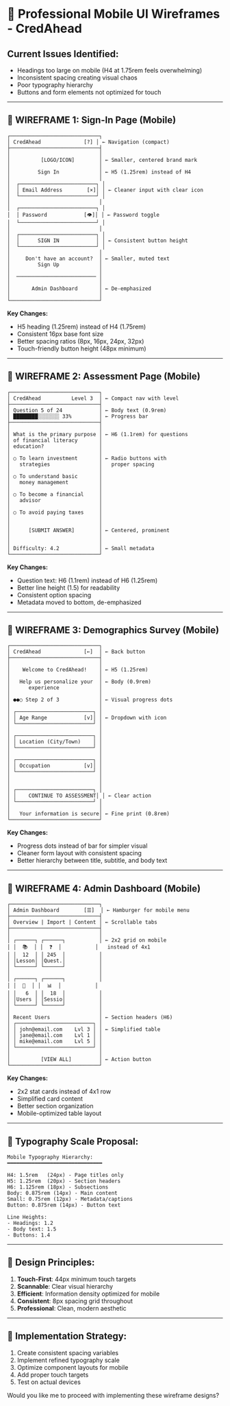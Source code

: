# 📱 Professional Mobile UI Wireframes - CredAhead

## Current Issues Identified:
- Headings too large on mobile (H4 at 1.75rem feels overwhelming)
- Inconsistent spacing creating visual chaos
- Poor typography hierarchy
- Buttons and form elements not optimized for touch

---

## 🎨 **WIREFRAME 1: Sign-In Page (Mobile)**

```
┌─────────────────────────────┐
│ CredAhead              [?] │ ← Navigation (compact)
├─────────────────────────────┤
│                             │
│          [LOGO/ICON]        │ ← Smaller, centered brand mark
│                             │
│         Sign In             │ ← H5 (1.25rem) instead of H4
│                             │
│  ┌─────────────────────────┐ │
│  │ Email Address        [×]│ │ ← Cleaner input with clear icon
│  └─────────────────────────┘ │
│                             │
│  ┌─────────────────────────┐ │
│  │ Password            [👁]│ │ ← Password toggle
│  └─────────────────────────┘ │
│                             │
│  ┌─────────────────────────┐ │
│  │      SIGN IN            │ │ ← Consistent button height
│  └─────────────────────────┘ │
│                             │
│     Don't have an account?  │ ← Smaller, muted text
│         Sign Up             │
│                             │
│  ────────────────────────── │
│                             │
│       Admin Dashboard       │ ← De-emphasized
│                             │
└─────────────────────────────┘
```

**Key Changes:**
- H5 heading (1.25rem) instead of H4 (1.75rem)
- Consistent 16px base font size
- Better spacing ratios (8px, 16px, 24px, 32px)
- Touch-friendly button height (48px minimum)

---

## 🎨 **WIREFRAME 2: Assessment Page (Mobile)**

```
┌─────────────────────────────┐
│ CredAhead          Level 3  │ ← Compact nav with level
├─────────────────────────────┤
│ Question 5 of 24            │ ← Body text (0.9rem)
│ ████████░░░░░░░ 33%         │ ← Progress bar
├─────────────────────────────┤
│                             │
│ What is the primary purpose │ ← H6 (1.1rem) for questions
│ of financial literacy       │   
│ education?                  │
│                             │
│ ○ To learn investment       │ ← Radio buttons with
│   strategies                │   proper spacing
│                             │
│ ○ To understand basic       │
│   money management          │
│                             │
│ ○ To become a financial     │
│   advisor                   │
│                             │
│ ○ To avoid paying taxes     │
│                             │
│                             │
│      [SUBMIT ANSWER]        │ ← Centered, prominent
│                             │
│                             │
│ Difficulty: 4.2             │ ← Small metadata
└─────────────────────────────┘
```

**Key Changes:**
- Question text: H6 (1.1rem) instead of H6 (1.25rem)
- Better line height (1.5) for readability
- Consistent option spacing
- Metadata moved to bottom, de-emphasized

---

## 🎨 **WIREFRAME 3: Demographics Survey (Mobile)**

```
┌─────────────────────────────┐
│ CredAhead              [←]  │ ← Back button
├─────────────────────────────┤
│                             │
│    Welcome to CredAhead!    │ ← H5 (1.25rem)
│                             │
│   Help us personalize your  │ ← Body (0.9rem)
│      experience             │
│                             │
│ ●●○ Step 2 of 3             │ ← Visual progress dots
│                             │
│ ┌─────────────────────────┐ │
│ │ Age Range            [v]│ │ ← Dropdown with icon
│ └─────────────────────────┘ │
│                             │
│ ┌─────────────────────────┐ │
│ │ Location (City/Town)    │ │
│ └─────────────────────────┘ │
│                             │
│ ┌─────────────────────────┐ │
│ │ Occupation           [v]│ │
│ └─────────────────────────┘ │
│                             │
│                             │
│ ┌─────────────────────────┐ │
│ │    CONTINUE TO ASSESSMENT│ │ ← Clear action
│ └─────────────────────────┘ │
│                             │
│   Your information is secure│ ← Fine print (0.8rem)
└─────────────────────────────┘
```

**Key Changes:**
- Progress dots instead of bar for simpler visual
- Cleaner form layout with consistent spacing
- Better hierarchy between title, subtitle, and body text

---

## 🎨 **WIREFRAME 4: Admin Dashboard (Mobile)**

```
┌─────────────────────────────┐
│ Admin Dashboard        [☰]  │ ← Hamburger for mobile menu
├─────────────────────────────┤
│ Overview | Import | Content │ ← Scrollable tabs
├─────────────────────────────┤
│                             │
│ ┌──────┐ ┌──────┐           │ ← 2x2 grid on mobile
│ │  📚  │ │  ❓  │           │   instead of 4x1
│ │  12  │ │ 245  │           │
│ │Lesson│ │Quest.│           │
│ └──────┘ └──────┘           │
│                             │
│ ┌──────┐ ┌──────┐           │
│ │  👥  │ │  📊  │           │
│ │   6  │ │  18  │           │
│ │Users │ │Sessio│           │
│ └──────┘ └──────┘           │
│                             │
│ Recent Users                │ ← Section headers (H6)
│ ┌─────────────────────────┐ │
│ │ john@email.com    Lvl 3 │ │ ← Simplified table
│ │ jane@email.com    Lvl 1 │ │
│ │ mike@email.com    Lvl 5 │ │
│ └─────────────────────────┘ │
│                             │
│          [VIEW ALL]         │ ← Action button
└─────────────────────────────┘
```

**Key Changes:**
- 2x2 stat cards instead of 4x1 row
- Simplified card content
- Better section organization
- Mobile-optimized table layout

---

## 📐 **Typography Scale Proposal:**

```
Mobile Typography Hierarchy:
━━━━━━━━━━━━━━━━━━━━━━━━━━━━━━━

H4: 1.5rem   (24px) - Page titles only
H5: 1.25rem  (20px) - Section headers  
H6: 1.125rem (18px) - Subsections
Body: 0.875rem (14px) - Main content
Small: 0.75rem (12px) - Metadata/captions
Button: 0.875rem (14px) - Button text

Line Heights:
- Headings: 1.2
- Body text: 1.5
- Buttons: 1.4
```

---

## 🎯 **Design Principles:**

1. **Touch-First**: 44px minimum touch targets
2. **Scannable**: Clear visual hierarchy
3. **Efficient**: Information density optimized for mobile
4. **Consistent**: 8px spacing grid throughout
5. **Professional**: Clean, modern aesthetic

---

## 🔧 **Implementation Strategy:**

1. Create consistent spacing variables
2. Implement refined typography scale
3. Optimize component layouts for mobile
4. Add proper touch targets
5. Test on actual devices

Would you like me to proceed with implementing these wireframe designs?